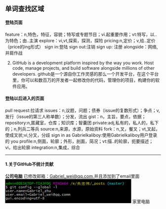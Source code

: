 单词查找区域
----
#### 登陆页面
feature：n,特色，特征，容貌；特写或专题节目；vi.起重要作用；vt:特写，以..为特色；由..主演
explore：vi,vt,探索，探测，探险
pricing:n,定价；v,给..定价（price的ing形式）
sign in:登陆 
sign out:注销
sign up: 注册
alongside：网络,并肩作战

2.  GitHub is a development platform inspired by the way you work. Host code, manage projects, and build software alongside millions of other developers.
github是一个源自你工作灵感的那么一个开发平台，在这个平台里，你可以和数百万的开发者一起修改你的代码，管理你的项目，构建你的软件应用。

#### 登陆以后进入的页面
pull request:拉请求
issues：n,议题，问题；债券（issue的复数形式）；争点；v,发行（issue的第三人称单数）；分发，流出
gist：n，主旨，要点，依据；
repository:n,匿藏室，仓库；知识库；智囊团
private:adj,私有的，私人的，私下的；n,列兵二等兵
source:n,来源，水源，原始资料
fork：n,叉，餐叉；vt,叉起，使成叉状;vi,分叉，分歧
sign in as Gabrielkaliboy:使用Gabrielkaliboy用户登录的
you profile:n,侧面，轮廓；外形，剖面，简况；vt:描..的轮廓，扼要描述；vi，给出轮廓
integration:n,集成，综合


-----
#### 1.关于GitHub不统计贡献
**公司电脑**
已修改邮箱：Gabriel_wei@qq.com,并且添加到了email里面
![](images/github/company.png)
家里电脑
